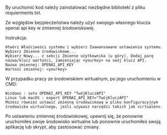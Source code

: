 By uruchomić kod należy zainstalować niezbędne biblioteki z pliku requierments.txt.

Ze względów bezpieczeństwa należy użyć swojego własnego klucza openai api key w zmiennej środowiskowej. 

Instrukcja:
    
    Otwórz Właściwości systemu i wybierz Zaawansowane ustawienia systemu.
    Wybierz Zmienne środowiskowe...
    Wybierz Nowy... z sekcji Zmienne użytkownika (u góry). Dodaj parę nazwa/klucz wartości, zamieniając <yourkey> na swój klucz API.
    Nazwa zmiennej: OPENAI_API_KEY
    Wartość zmiennej: <yourkey> 

W przypadku pracy ze środowiskiem wirtualnym, po jego uruchomieniu w CMD:

    Windows : setx OPENAI_API_KEY "TwójKluczAPI"
    Linux lub macOS : export OPENAI_API_KEY="TwójKluczAPI"
    Możesz również ustawić zmienną środowiskową w pliku konfiguracyjnym środowiska wirtualnego, jeśli używasz narzędzi takich jak virtualenv.

Po ustawieniu zmiennej środowiskowej, upewnij się, że ponownie uruchomiłeś swoje środowisko wirtualne lub ponownie uruchomiłeś swoją aplikację lub skrypt, aby zastosować zmiany.

